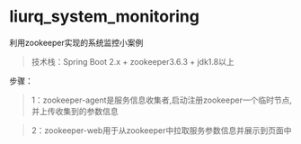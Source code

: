# liurq_system_monitoring
利用zookeeper实现的系统监控小案例

>技术栈：Spring Boot 2.x + zookeeper3.6.3 + jdk1.8以上

步骤：
>1：zookeeper-agent是服务信息收集者,启动注册zookeeper一个临时节点,并上传收集到的参数信息

>2：zookeeper-web用于从zookeeper中拉取服务参数信息并展示到页面中

